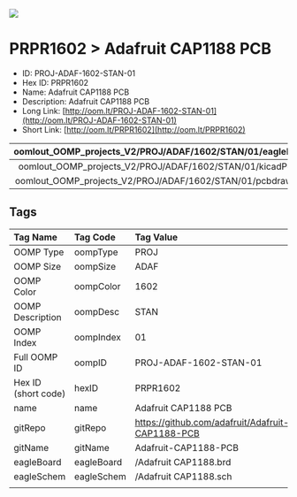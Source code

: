


  
![][im]
# PRPR1602 > Adafruit CAP1188 PCB

- ID: PROJ-ADAF-1602-STAN-01
- Hex ID: PRPR1602
- Name: Adafruit CAP1188 PCB
- Description: Adafruit CAP1188 PCB
- Long Link: [http://oom.lt/PROJ-ADAF-1602-STAN-01](http://oom.lt/PROJ-ADAF-1602-STAN-01)
- Short Link: [http://oom.lt/PRPR1602](http://oom.lt/PRPR1602)
  

|oomlout_OOMP_projects_V2/PROJ/ADAF/1602/STAN/01/eagleImage.png|oomlout_OOMP_projects_V2/PROJ/ADAF/1602/STAN/01/eagleSchemImage.png|oomlout_OOMP_projects_V2/PROJ/ADAF/1602/STAN/01/kicadPcb3dFront.png|oomlout_OOMP_projects_V2/PROJ/ADAF/1602/STAN/01/kicadPcb3dBack.png|
| :---: | :---: | :---: | :---: |
|oomlout_OOMP_projects_V2/PROJ/ADAF/1602/STAN/01/kicadPcb3d.png|oomlout_OOMP_projects_V2/PROJ/ADAF/1602/STAN/01/bomBack.png|oomlout_OOMP_projects_V2/PROJ/ADAF/1602/STAN/01/bomFront.png|oomlout_OOMP_projects_V2/PROJ/ADAF/1602/STAN/01/pcbdraw.svg|
|oomlout_OOMP_projects_V2/PROJ/ADAF/1602/STAN/01/pcbdrawBack.svg||||

## Tags
  

|Tag Name|Tag Code|Tag Value|
| :--- | :--- | :--- |
|OOMP Type|oompType|PROJ|
|OOMP Size|oompSize|ADAF|
|OOMP Color|oompColor|1602|
|OOMP Description|oompDesc|STAN|
|OOMP Index|oompIndex|01|
|Full OOMP ID|oompID|PROJ-ADAF-1602-STAN-01|
|Hex ID (short code)|hexID|PRPR1602|
|name|name|Adafruit CAP1188 PCB|
|gitRepo|gitRepo|https://github.com/adafruit/Adafruit-CAP1188-PCB|
|gitName|gitName|Adafruit-CAP1188-PCB|
|eagleBoard|eagleBoard|/Adafruit CAP1188.brd|
|eagleSchem|eagleSchem|/Adafruit CAP1188.sch|
||||



[im]: PROJ/ADAF/1602/STAN/01/kicadPcb3d_450.png
